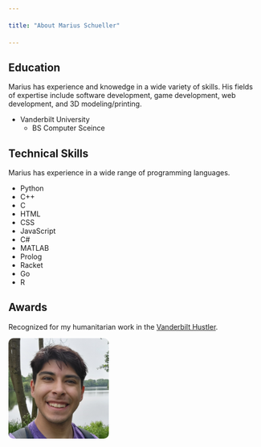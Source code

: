 ```yaml
---

title: "About Marius Schueller"

---
```


## Education

Marius has experience and knowedge in a wide variety of skills. His fields of expertise include software development, game development, web development, and 3D modeling/printing. 

* Vanderbilt University
  * BS Computer Sceince

## Technical Skills

Marius has experience in a wide range of programming languages.

* Python
* C++
* C
* HTML
* CSS
* JavaScript
* C#
* MATLAB
* Prolog
* Racket
* Go
* R

## Awards

Recognized for my humanitarian work in the [Vanderbilt Hustler](https://news.vanderbilt.edu/2023/11/09/metro-council-to-honor-the-nichols-humanitarian-fund-with-resolution/). 

<img src="/assets/img/selfie.jpg" alt="Marius Schueller" style="width:200px; border-radius:10px;"/>
